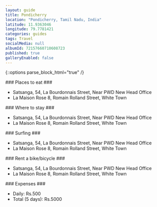 ```yaml
---
layout: guide
title: Pondicherry
location: "Pondicherry, Tamil Nadu, India"
latitude: 11.9363046
longitude: 79.7781421
categories: guides
tags: Travel
socialMedia: null
albumId: 72157660710608723
published: true
galleryEnabled: false
---
```

{::options parse_block_html="true" /}
<section id="food" class="guide-section">
### Places to eat ###

* Satsanga,
54, La Bourdonnais Street, Near PWD New Head Office
* La Maison Rose
8, Romain Rolland Street, White Town

</section>

<section class="guide-section hotels">
### Where to stay ###

* Satsanga,
54, La Bourdonnais Street, Near PWD New Head Office
* La Maison Rose
8, Romain Rolland Street, White Town

</section>

<section class="guide-section actvities">
### Surfing ###

* Satsanga,
54, La Bourdonnais Street, Near PWD New Head Office
* La Maison Rose
8, Romain Rolland Street, White Town

</section>

<section class="guide-section local-transport">
### Rent a bike/bicycle ###

* Satsanga,
54, La Bourdonnais Street, Near PWD New Head Office
* La Maison Rose
8, Romain Rolland Street, White Town

</section>

<section class="guide-section expenses">
### Expenses ###

* Daily: Rs.500
* Total (5 days): Rs.5000

</section>
